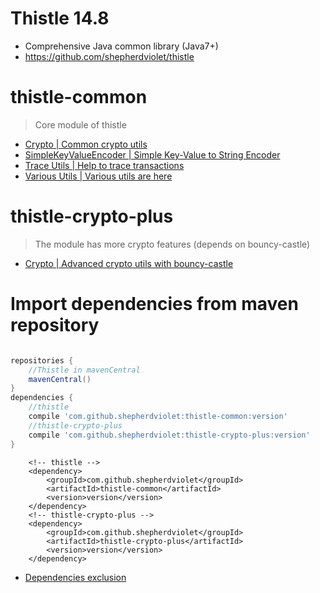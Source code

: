 # Thistle 14.8

* Comprehensive Java common library (Java7+)
* https://github.com/shepherdviolet/thistle

# thistle-common

> Core module of thistle

* [Crypto | Common crypto utils](https://github.com/shepherdviolet/thistle/blob/master/docs/crypto/guide.md)
* [SimpleKeyValueEncoder | Simple Key-Value to String Encoder](https://github.com/shepherdviolet/thistle/blob/master/docs/kvencoder/guide.md)
* [Trace Utils | Help to trace transactions](https://github.com/shepherdviolet/thistle/blob/master/docs/trace/guide.md)
* [Various Utils | Various utils are here](https://github.com/shepherdviolet/thistle/tree/master/src/main/java/sviolet/thistle/util)

# thistle-crypto-plus

> The module has more crypto features (depends on bouncy-castle)

* [Crypto | Advanced crypto utils with bouncy-castle](https://github.com/shepherdviolet/thistle/blob/master/docs/crypto/guide.md)

# Import dependencies from maven repository

```gradle

repositories {
    //Thistle in mavenCentral
    mavenCentral()
}
dependencies {
    //thistle
    compile 'com.github.shepherdviolet:thistle-common:version'
    //thistle-crypto-plus
    compile 'com.github.shepherdviolet:thistle-crypto-plus:version'
}

```

```maven
    <!-- thistle -->
    <dependency>    
        <groupId>com.github.shepherdviolet</groupId>
        <artifactId>thistle-common</artifactId>
        <version>version</version> 
    </dependency>
    <!-- thistle-crypto-plus -->
    <dependency>    
        <groupId>com.github.shepherdviolet</groupId>
        <artifactId>thistle-crypto-plus</artifactId>
        <version>version</version> 
    </dependency>
```

* [Dependencies exclusion](https://github.com/shepherdviolet/thistle/blob/master/docs/dependencies-exclusion.md)
